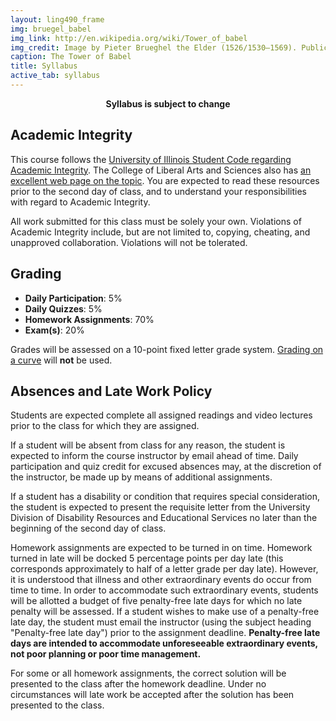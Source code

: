 ```yaml
---
layout: ling490_frame
img: bruegel_babel
img_link: http://en.wikipedia.org/wiki/Tower_of_babel
img_credit: Image by Pieter Brueghel the Elder (1526/1530–1569). Public Domain via Wikimedia Commons.
caption: The Tower of Babel
title: Syllabus
active_tab: syllabus
---
```

<!--
<h1 style="text-align:center;">LING 490 — Syllabus</h1>
-->

<p style="text-align:center;"><strong>Syllabus is subject to change</strong></p>

<h2>Academic Integrity</h2>

<p>
This course follows the <a href="http://studentcode.illinois.edu/article1_part4_1-401.html">University of Illinois Student Code regarding Academic Integrity</a>. The College of Liberal Arts and Sciences also has <a href="http://www.las.illinois.edu/students/integrity/">an excellent web page on the topic</a>. You are expected to read these resources prior to the second day of class, and to understand your responsibilities with regard to Academic Integrity. 
</p>

<p>
All work submitted for this class must be solely your own. 
Violations of Academic Integrity include, but are not limited to, copying, cheating, and unapproved collaboration. Violations will not be tolerated.
</p>


<h2>Grading</h2>

<ul>
<li><b>Daily Participation</b>: 5%</li>
<li><b>Daily Quizzes</b>: 5%</li>
<li><b>Homework Assignments</b>: 70%</li>
<li><b>Exam(s)</b>: 20%</li>
</ul>

<p>
Grades will be assessed on a 10-point fixed letter grade system. <a href="http://en.wikipedia.org/wiki/Grading_on_a_curve">Grading on a curve</a> will <strong>not</strong> be used.
</p>

<h2>Absences and Late Work Policy</h2>

<p>
Students are expected complete all assigned readings and video lectures prior to the class for which they are assigned.
</p>

<p>
If a student will be absent from class for any reason, the student is expected to inform the course instructor by email ahead of time. Daily participation and quiz credit for excused absences may, at the discretion of the instructor, be made up by means of additional assignments.
</p>

<p>
If a student has a disability or condition that requires special consideration, the student is expected to present the requisite letter from the University Division of Disability Resources and Educational Services no later than the beginning of the second day of class.
</p>

<p>
Homework assignments are expected to be turned in on time. Homework turned in late will be docked 5 percentage points per day late (this corresponds approximately to half of a letter grade per day late). However, it is understood that illness and other extraordinary events do occur from time to time. In order to accommodate such extraordinary events, students will be allotted a budget of five penalty-free late days for which no late penalty will be assessed. If a student wishes to make use of a penalty-free late day, the student must email the instructor (using the subject heading "Penalty-free late day") prior to the assignment deadline. <strong>Penalty-free late days are intended to accommodate unforeseeable extraordinary events, not poor planning or poor time management.</strong>
</p>

<p>
For some or all homework assignments, the correct solution will be presented to the class after the homework deadline. Under no circumstances will late work be accepted after the solution has been presented to the class.
</p>
